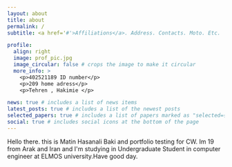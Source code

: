 ```yaml
---
layout: about
title: about
permalink: /
subtitle: <a href='#'>Affiliations</a>. Address. Contacts. Moto. Etc.

profile:
  align: right
  image: prof_pic.jpg
  image_circular: false # crops the image to make it circular
  more_info: >
    <p>402521189 ID number</p>
    <p>209 home adress</p>
    <p>Tehren , Hakimie </p>

news: true # includes a list of news items
latest_posts: true # includes a list of the newest posts
selected_papers: true # includes a list of papers marked as "selected={true}"
social: true # includes social icons at the bottom of the page
---
```


Hello there. this is Matin Hasanali Baki and portfolio testing for CW. Im 19 from Arak and Iran and I'm studying in Undergraduate Student in computer engineer at ELMOS university.Have good day.
